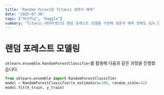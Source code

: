 ```yaml
---
title: "Random Forest로 Titanic 생존자 예측"
date: "2025-07-30"
tags: ["머신러닝", "Kaggle"]
summary: "Titanic 데이터셋으로 랜덤 포레스트 모델을 구현해 생존자 예측 정확도 82% 달성하기"
---
```


# 랜덤 포레스트 모델링

`sklearn.ensemble.RandomForestClassifier`를 활용해 다음과 같은 과정을 진행했습니다.

```python
from sklearn.ensemble import RandomForestClassifier
model = RandomForestClassifier(n_estimators=100, random_state=42)
model.fit(X_train, y_train)